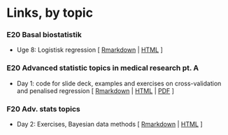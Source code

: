 # Links, by topic

### E20 Basal biostatistik
- Uge 8: Logistisk regression [ [Rmarkdown](E20_basal_statistik_uge_8_logistisk_regression.Rmd) | [HTML](https://htmlpreview.github.io/?https://github.com/benskov/misc/blob/master/E20_basal_statistik_uge_8_logistisk_regression.html) ]

### E20 Advanced statistic topics in medical research pt. A
- Day 1: code for slide deck, examples and exercises on cross-validation and penalised regression [ [Rmarkdown](E20_adv_stats_topics_ptA_day1.Rmd) | [HTML](https://htmlpreview.github.io/?https://github.com/benskov/misc/blob/master/E20_adv_stats_topics_ptA_day1.html) | [PDF](E20_adv_stats_topics_ptA_day1.pdf) ]

### F20 Adv. stats topics
- Day 2: Exercises, Bayesian data methods [ [Rmarkdown](F20_adv_stats_topic_heal_research_-_Exercises_day_2_Bayesian.Rmd) | [HTML](https://htmlpreview.github.io/?https://github.com/benskov/misc/blob/master/F20_adv_stats_topic_heal_research_-_Exercises_day_2_Bayesian.html) ]

